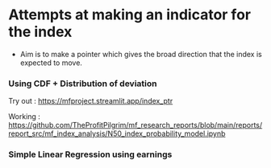 # Attempts at making an indicator for the index

* Aim is to make a pointer which gives the broad direction that the index is expected to move. 

### Using CDF + Distribution of deviation

Try out : https://mfproject.streamlit.app/index_ptr

Working : https://github.com/TheProfitPilgrim/mf_research_reports/blob/main/reports/report_src/mf_index_analysis/N50_index_probability_model.ipynb

### Simple Linear Regression using earnings



